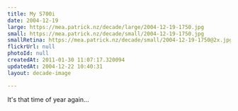 ```yaml
---
title: My S700i
date: 2004-12-19
large: https://mea.patrick.nz/decade/large/2004-12-19-1750.jpg
small: https://mea.patrick.nz/decade/small/2004-12-19-1750.jpg
smallRetina: https://mea.patrick.nz/decade/small/2004-12-19-1750@2x.jpg
flickrUrl: null
photoId: null
createdAt: 2011-01-30 11:07:17.320094
updatedAt: 2004-12-22 10:40:31
layout: decade-image

---
```

It's that time of year again...
